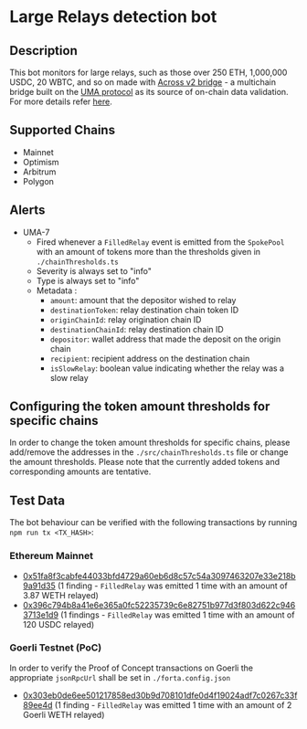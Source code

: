 # Large Relays detection bot

## Description

This bot monitors for large relays, such as those over 250 ETH, 1,000,000 USDC, 20 WBTC, and so on made with [Across v2 bridge](https://across.to/) - a multichain bridge built on the [UMA protocol](https://umaproject.org/) as its source of on-chain data validation. For more details refer [here](https://discourse.umaproject.org/t/forta-monitors-across-v2-request-for-proposals/1569).

## Supported Chains
- Mainnet
- Optimism
- Arbitrum
- Polygon
  
## Alerts

- UMA-7
  - Fired whenever a `FilledRelay` event is emitted from the `SpokePool` with an amount of tokens more than the thresholds given in `./chainThresholds.ts`
  - Severity is always set to "info" 
  - Type is always set to "info"
  - Metadata :
      - `amount`: amount that the depositor wished to relay
      - `destinationToken`: relay destination chain token ID
      - `originChainId`: relay origination chain ID
      - `destinationChainId`: relay destination chain ID
      - `depositor`: wallet address that made the deposit on the origin chain
      - `recipient`: recipient address on the destination chain
      - `isSlowRelay`: boolean value indicating whether the relay was a slow relay

## Configuring the token amount thresholds for specific chains

In order to change the token amount thresholds for specific chains, please add/remove the addresses in the `./src/chainThresholds.ts` file or change the amount thresholds. Please note that the currently added tokens and corresponding amounts are tentative.

## Test Data

The bot behaviour can be verified with the following transactions by running `npm run tx <TX_HASH>`:

### Ethereum Mainnet
- [0x51fa8f3cabfe44033bfd4729a60eb6d8c57c54a3097463207e33e218b9a91d35](https://etherscan.io/tx/0x51fa8f3cabfe44033bfd4729a60eb6d8c57c54a3097463207e33e218b9a91d35) (1 finding - `FilledRelay` was emitted 1 time with an amount of 3.87 WETH relayed)
- [0x396c794b8a41e6e365a0fc52235739c6e82751b977d3f803d622c9463713e1d9](https://etherscan.io/tx/0x396c794b8a41e6e365a0fc52235739c6e82751b977d3f803d622c9463713e1d9) (1 findings - `FilledRelay` was emitted 1 time with an amount of 120 USDC relayed)

 ### Goerli Testnet (PoC)

In order to verify the Proof of Concept transactions on Goerli the appropriate `jsonRpcUrl` shall be set in `./forta.config.json`

- [0x303eb0de6ee501217858ed30b9d708101dfe0d4f19024adf7c0267c33f89ee4d](https://goerli.etherscan.io/tx/0x303eb0de6ee501217858ed30b9d708101dfe0d4f19024adf7c0267c33f89ee4d) (1 finding - `FilledRelay` was emitted 1 time with an amount of 2 Goerli WETH relayed)
